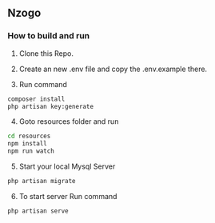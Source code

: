 ## Nzogo

### How to build and run
1. Clone this Repo.

2. Create an new .env file and copy the .env.example there.

3. Run command
```cmd
composer install
php artisan key:generate
```

4. Goto resources folder and run
```cmd
cd resources
npm install
npm run watch
```

5. Start your local Mysql Server
```cmd
php artisan migrate
```

6. To start server Run command
```cmd
php artisan serve
```
